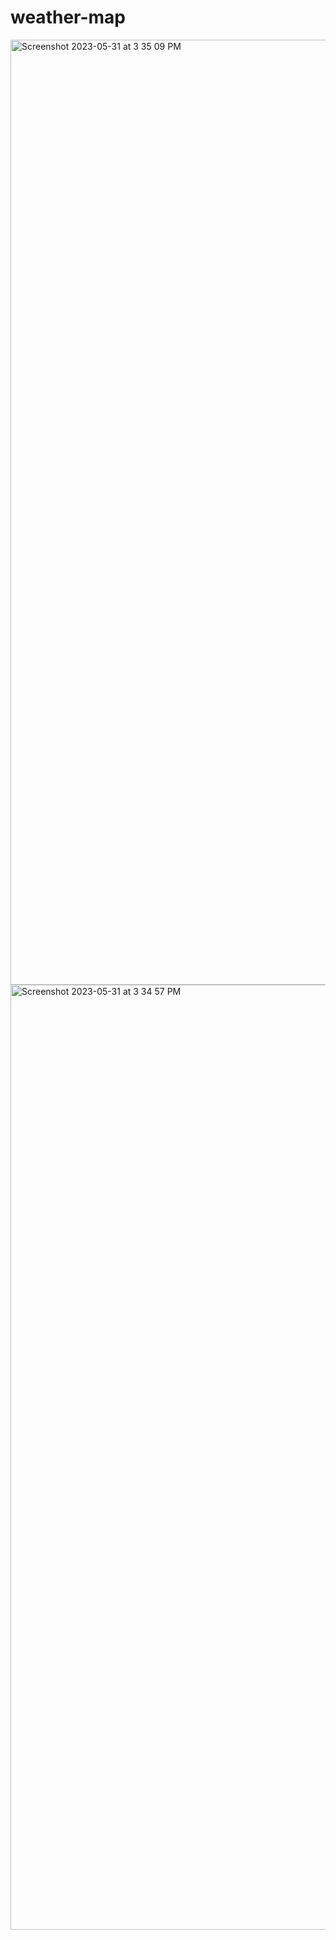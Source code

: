 # weather-map
<img width="1512" alt="Screenshot 2023-05-31 at 3 35 09 PM" src="https://github.com/dwrath/weather-map/assets/31191932/58746ff1-2af3-4a95-8b5e-68ee7557aa39">
<img width="1512" alt="Screenshot 2023-05-31 at 3 34 57 PM" src="https://github.com/dwrath/weather-map/assets/31191932/3eb365a3-0180-4014-a476-21fdbc7ce43f">
